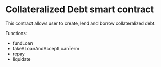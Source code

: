 # Collateralized Debt smart contract

This contract allows user to create, lend and borrow collateralized debt.

Functions:
* fundLoan
* takeALoanAndAcceptLoanTerm
* repay
* liquidate